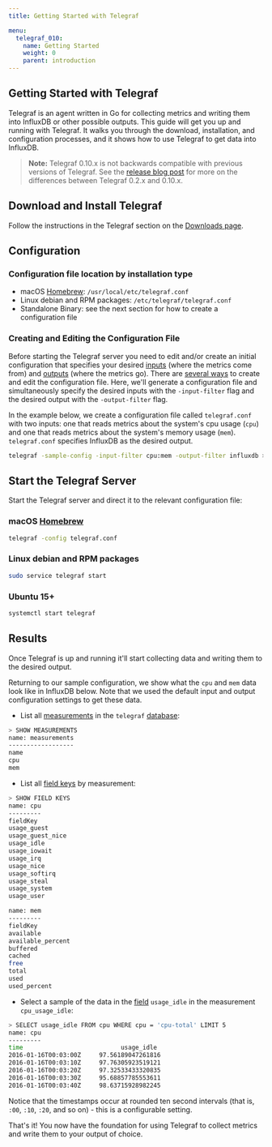 ```yaml
---
title: Getting Started with Telegraf

menu:
  telegraf_010:
    name: Getting Started
    weight: 0
    parent: introduction
---
```


## Getting Started with Telegraf
Telegraf is an agent written in Go for collecting metrics and writing them into InfluxDB or other possible outputs.
This guide will get you up and running with Telegraf.
It walks you through the download, installation, and configuration processes, and it shows how to use Telegraf to get data into InfluxDB.

> **Note:** Telegraf 0.10.x is not backwards compatible with previous versions of Telegraf.
See the [release blog post](https://influxdata.com/blog/announcing-telegraf-0-10-0/) for more on the differences between Telegraf 0.2.x and 0.10.x.

## Download and Install Telegraf
Follow the instructions in the Telegraf section on the [Downloads page](https://influxdata.com/downloads/).

## Configuration
### Configuration file location by installation type

* macOS [Homebrew](http://brew.sh/): `/usr/local/etc/telegraf.conf`
* Linux debian and RPM packages: `/etc/telegraf/telegraf.conf`
* Standalone Binary: see the next section for how to create a configuration file

### Creating and Editing the Configuration File
Before starting the Telegraf server you need to edit and/or create an initial configuration that specifies your desired [inputs](/telegraf/v0.10/inputs/) (where the metrics come from) and [outputs](/telegraf/v0.10/outputs/) (where the metrics go). There are [several ways](/telegraf/v0.10/introduction/configuration/) to create and edit the configuration file.
Here, we'll generate a configuration file and simultaneously specify the desired inputs with the `-input-filter` flag and the desired output with the `-output-filter` flag.

In the example below, we create a configuration file called `telegraf.conf` with two inputs:
one that reads metrics about the system's cpu usage (`cpu`) and one that reads metrics about the system's memory usage (`mem`). `telegraf.conf` specifies InfluxDB as the desired output.

```bash
telegraf -sample-config -input-filter cpu:mem -output-filter influxdb > telegraf.conf
```

## Start the Telegraf Server
Start the Telegraf server and direct it to the relevant configuration file:
### macOS [Homebrew](http://brew.sh/)
```bash
telegraf -config telegraf.conf
```

### Linux debian and RPM packages
```bash
sudo service telegraf start
```

### Ubuntu 15+
```bash
systemctl start telegraf
```

## Results
Once Telegraf is up and running it'll start collecting data and writing them to the desired output.

Returning to our sample configuration, we show what the `cpu` and `mem` data look like in InfluxDB below.
Note that we used the default input and output configuration settings to get these data.

* List all [measurements](https://docs.influxdata.com/influxdb/v0.10/concepts/glossary/#measurement) in the `telegraf` [database](https://docs.influxdata.com/influxdb/v0.10/concepts/glossary/#database):

```bash
> SHOW MEASUREMENTS
name: measurements
------------------
name
cpu
mem
```

* List all [field keys](https://docs.influxdata.com/influxdb/v0.10/concepts/glossary/#field-key) by measurement:

```bash
> SHOW FIELD KEYS
name: cpu
---------
fieldKey
usage_guest
usage_guest_nice
usage_idle
usage_iowait
usage_irq
usage_nice
usage_softirq
usage_steal
usage_system
usage_user

name: mem
---------
fieldKey
available
available_percent
buffered
cached
free
total
used
used_percent
```

* Select a sample of the data in the [field](https://docs.influxdata.com/influxdb/v0.10/concepts/glossary/#field) `usage_idle` in the measurement `cpu_usage_idle`:

```bash
> SELECT usage_idle FROM cpu WHERE cpu = 'cpu-total' LIMIT 5
name: cpu
---------
time			               usage_idle
2016-01-16T00:03:00Z	 97.56189047261816
2016-01-16T00:03:10Z	 97.76305923519121
2016-01-16T00:03:20Z	 97.32533433320835
2016-01-16T00:03:30Z	 95.68857785553611
2016-01-16T00:03:40Z	 98.63715928982245
```


Notice that the timestamps occur at rounded ten second intervals (that is, `:00`, `:10`, `:20`, and so on) - this is a configurable setting.


That's it! You now have the foundation for using Telegraf to collect metrics and write them to your output of choice.  
